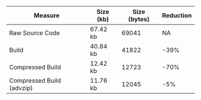 | Measure | Size (kb) | Size (bytes) | Reduction |
| --- | --- | --- | --- |
| Raw Source Code | 67.42 kb | 69041 | NA |
| Build | 40.84 kb | 41822 | -39% |
| Compressed Build | 12.42 kb | 12723 | -70% |
| Compressed Build (advzip) | 11.76 kb | 12045 | -5% |
